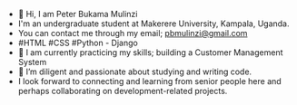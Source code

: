 - 👋 Hi, I am Peter Bukama Mulinzi
- I'm an undergraduate student at Makerere University, Kampala, Uganda.
- You can contact me through my email; pbmulinzi@gmail.com
- #HTML #CSS #Python - Django
- 🌱 I am currently practicing my skills; building a Customer Management System
- 💞️ I’m diligent and passionate about studying and writing code.
- I look forward to connecting and learning from senior people here and perhaps collaborating on development-related projects.

<!---
pbmulinzi/pbmulinzi is a ✨ special ✨ repository because its `README.md` (this file) appears on your GitHub profile.
You can click the Preview link to take a look at your changes.
--->
